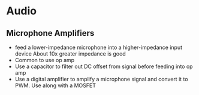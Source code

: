 Audio
=====

Microphone Amplifiers
---------------------

+ feed a lower-impedance microphone into a higher-impedance input device
	About 10x greater impedance is good
+ Common to use op amp 
+ Use a capacitor to filter out DC offset from signal before feeding into op amp
+ Use a digital amplifier to amplify a microphone signal and convert it to PWM.
	Use along with a MOSFET


